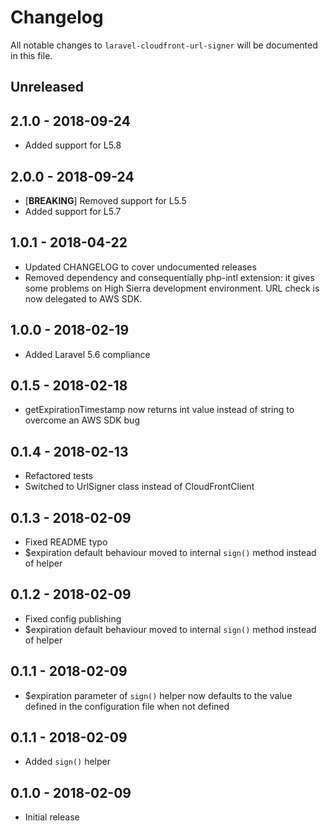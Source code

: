 # Changelog

All notable changes to `laravel-cloudfront-url-signer` will be documented in this file.

## Unreleased

## 2.1.0 - 2018-09-24
- Added support for L5.8

## 2.0.0 - 2018-09-24
- [**BREAKING**] Removed support for L5.5
- Added support for L5.7

## 1.0.1 - 2018-04-22
- Updated CHANGELOG to cover undocumented releases
- Removed dependency and consequentially php-intl extension: it gives some problems on High Sierra development environment. URL check is now delegated to AWS SDK. 

## 1.0.0 - 2018-02-19
- Added Laravel 5.6 compliance

## 0.1.5 - 2018-02-18
- getExpirationTimestamp now returns int value instead of string to overcome an AWS SDK bug

## 0.1.4 - 2018-02-13
- Refactored tests
- Switched to UrlSigner class instead of CloudFrontClient

## 0.1.3 - 2018-02-09
- Fixed README typo
- $expiration default behaviour moved to internal `sign()` method instead of helper

## 0.1.2 - 2018-02-09

- Fixed config publishing
- $expiration default behaviour moved to internal `sign()` method instead of helper

## 0.1.1 - 2018-02-09

- $expiration parameter of `sign()` helper now defaults to the value defined in the configuration file when not defined

## 0.1.1 - 2018-02-09

- Added `sign()` helper

## 0.1.0 - 2018-02-09

- Initial release
